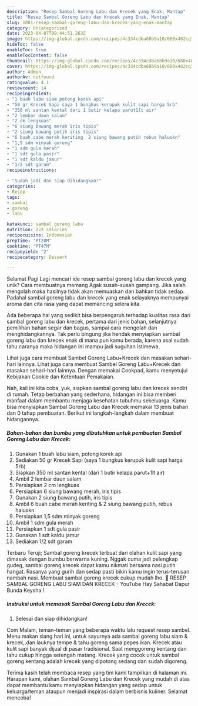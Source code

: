 ```yaml
---
description: "Resep Sambal Goreng Labu dan Krecek yang Enak, Mantap"
title: "Resep Sambal Goreng Labu dan Krecek yang Enak, Mantap"
slug: 1001-resep-sambal-goreng-labu-dan-krecek-yang-enak-mantap
category: Uncategorized
date: 2023-04-07T08:44:51.263Z
image: https://img-global.cpcdn.com/recipes/4c334cdba68b9a10/680x482cq70/sambal-goreng-labu-dan-krecek-foto-resep-utama.jpg
hideToc: false
enableToc: true
enableTocContent: false
thumbnail: https://img-global.cpcdn.com/recipes/4c334cdba68b9a10/680x482cq70/sambal-goreng-labu-dan-krecek-foto-resep-utama.jpg
cover: https://img-global.cpcdn.com/recipes/4c334cdba68b9a10/680x482cq70/sambal-goreng-labu-dan-krecek-foto-resep-utama.jpg
author: Admin
authorAv: notfound
ratingvalue: 4.1
reviewcount: 14
recipeingredient:
- "1 buah labu siam potong korek api"
- "50 gr Krecek Sapi saya 1 bungkus kerupuk kulit sapi harga 5rb"
- "350 ml santan kental dari 1 butir kelapa parut1lt air"
- "2 lembar daun salam"
- "2 cm lengkuas"
- "6 siung bawang merah iris tipis"
- "2 siung bawang putih iris tipis"
- "6 buah cabe merah keriting  2 siung bawang putih rebus haluskn"
- "1,5 sdm minyak goreng"
- "1 sdm gula merah"
- "1 sdt gula pasir"
- "1 sdt kaldu jamur"
- "1/2 sdt garam"
recipeinstructions:

- "Sudah jadi dan siap dihidangkan!"
categories:
- Resep
tags:
- sambal
- goreng
- labu

katakunci: sambal goreng labu 
nutrition: 223 calories
recipecuisine: Indonesian
preptime: "PT20M"
cooktime: "PT47M"
recipeyield: "2"
recipecategory: Dessert

---
```



Selamat Pagi Lagi mencari ide resep sambal goreng labu dan krecek yang unik? Cara membuatnya memang Agak susah-susah gampang. Jika salah mengolah maka hasilnya tidak akan memuaskan dan bahkan tidak sedap. Padahal sambal goreng labu dan krecek yang enak selayaknya mempunyai aroma dan cita rasa yang dapat memancing selera kita.


Ada beberapa hal yang sedikit bisa berpengaruh terhadap kualitas rasa dari sambal goreng labu dan krecek, pertama dari jenis bahan, selanjutnya pemilihan bahan segar dan bagus, sampai cara mengolah dan menghidangkannya. Tak perlu bingung jika hendak menyiapkan sambal goreng labu dan krecek enak di mana pun kamu berada, karena asal sudah tahu caranya maka hidangan ini mampu jadi suguhan istimewa.

Lihat juga cara membuat Sambel Goreng Labu+Krecek dan masakan sehari-hari lainnya. Lihat juga cara membuat Sambel Goreng Labu+Krecek dan masakan sehari-hari lainnya. Dengan memakai Cookpad, kamu menyetujui Kebijakan Cookie dan Ketentuan Pemakaian.


Nah, kali ini kita coba, yuk, siapkan sambal goreng labu dan krecek sendiri di rumah. Tetap berbahan yang sederhana, hidangan ini bisa memberi manfaat dalam membantu menjaga kesehatan tubuhmu sekeluarga. Kamu bisa menyiapkan Sambal Goreng Labu dan Krecek memakai 13 jenis bahan dan 0 tahap pembuatan. Berikut ini langkah-langkah dalam membuat hidangannya.

<!--inarticleads1-->

##### Bahan-bahan dan bumbu yang dibutuhkan untuk pembuatan Sambal Goreng Labu dan Krecek:

1. Gunakan 1 buah labu siam, potong korek api
1. Sediakan 50 gr Krecek Sapi (saya 1 bungkus kerupuk kulit sapi harga 5rb)
1. Siapkan 350 ml santan kental (dari 1 butir kelapa parut+1lt air)
1. Ambil 2 lembar daun salam
1. Persiapkan 2 cm lengkuas
1. Persiapkan 6 siung bawang merah, iris tipis
1. Gunakan 2 siung bawang putih, iris tipis
1. Ambil 6 buah cabe merah keriting &amp; 2 siung bawang putih, rebus haluskn
1. Persiapkan 1,5 sdm minyak goreng
1. Ambil 1 sdm gula merah
1. Persiapkan 1 sdt gula pasir
1. Gunakan 1 sdt kaldu jamur
1. Sediakan 1/2 sdt garam


Terbaru Teruji; Sambal goreng krecek terbuat dari olahan kulit sapi yang dimasak dengan bumbu berwarna kuning. Nggak cuma jadi pelengkap gudeg, sambal goreng krecek dapat kamu nikmati bersama nasi putih hangat. Rasanya yang gurih dan sedap pasti bikin kamu ingin terus-terusan nambah nasi. Membuat sambal goreng krecek cukup mudah lho. 🔴 RESEP SAMBAL GORENG LABU SIAM DAN KRECEK - YouTube Hay Sahabat Dapur Bunda Keysha ! 

<!--inarticleads2-->

##### Instruksi untuk memasak Sambal Goreng Labu dan Krecek:


1. Selesai dan siap dihidangkan!

Com Malam, teman-teman yang beberapa waktu lalu request resep sambel. Menu makan siang hari ini, untuk sayurnya ada sambal goreng labu siam &amp; krecek,.dan lauknya tempe &amp; tahu goreng sama pepes ikan. Krecek atau kulit sapi banyak dijual di pasar tradisional. Saat menggoreng kentang dan tahu cukup hingga setengah matang. Krecek yang cocok untuk sambal goreng kentang adalah krecek yang dipotong sedang dan sudah digoreng. 

Terima kasih telah membaca resep yang tim kami tampilkan di halaman ini. Harapan kami, olahan Sambal Goreng Labu dan Krecek yang mudah di atas dapat membantu kamu menyiapkan hidangan yang sedap untuk keluarga/teman ataupun menjadi inspirasi dalam berbisnis kuliner. Selamat mencoba!

